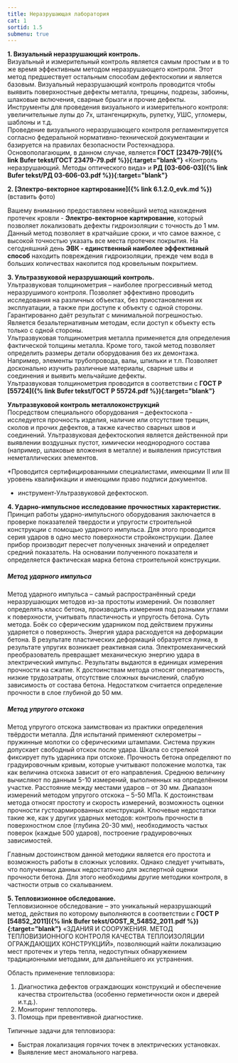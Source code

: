 ```yaml
---
title: Неразрушающая лаборатория
cat: 1
sortid: 1.5
submenu: true
---
```


**1. Визуальный неразрушающий контроль.**   
   Визуальный и измерительный контроль является самым простым и в то же время эффективным методом неразрушающего контроля. Этот метод предшествует остальным способам дефектоскопии и является базовым.
   Визуальный неразрушающий контроль проводится чтобы выявить поверхностные дефекты металла, трещины, подрезы, забоины, шлаковые включения, сварные брызги и прочие дефекты.    
   Инструменты для проведения визуального и измерительного контроля: увеличительные лупы до 7х, штангенциркуль, рулетку, УШС, угломеры, шаблоны и т.д.   
   Проведение визуального неразрушающего контроля регламентируется согласно федеральной нормативно-технической документации и базируется на правилах безопасности Ростехнадзора. Основополагающим, в данном случае, является **ГОСТ** __[23479-79]({% link Bufer tekst/ГОСТ 23479-79.pdf %}){:target="blank"}__  «Контроль неразрушающий. Методы оптического вида» и **РД** __[03-606-03]({% link Bufer tekst/РД 03-606-03.pdf %}){:target="blank"}__ 

__2. [Электро-векторное картирование]({% link 6.1.2.0_evk.md %})__    
(вставить фото)

  Вашему вниманию предоставляем новейший метод нахождения протечек кровли - **Электро-векторное картирование**, который позволяет локализовать дефекты гидроизоляции с точность до 1 мм.
    Данный метод позволяет в кратчайшие сроки, и что самое важное, с высокой точностью указать все места протечек покрытия. 
    На сегодняшний день **ЭВК - единственный наиболее эффективный способ** находить повреждения гидроизоляции, прежде чем вода в больших количествах накопится под кровельным покрытием.

**3. Ультразвуковой неразрушающий контроль.**   
    Ультразвуковая толщинометрия – наиболее прогрессивный метод неразрушимого контроля. Позволяет эффективно проводить исследования на различных объектах, без приостановления их эксплуатации, а также при доступе к объекту с одной стороны. Гарантированно даёт результат с минимальной погрешностью. Является безальтернативным методам, если доступ к объекту есть только с одной стороны.   
    Ультразвуковая толщинометрия металла применяется для определения фактической толщины металла. Кроме того, такой метод позволяет определить размеры детали оборудования без их демонтажа. Например, элементы трубопровода, валы, шпильки и т.п. Позволяет досконально изучить различные материалы, сварные швы и соединения и выявить мельчайшие дефекты.    
    Ультразвуковая толщинометрия проводится в соответствии с **ГОСТ Р** __[55724]({% link Bufer tekst/ГОСТ Р 55724.pdf %}){:target="blank"}__    

   **Ультразвуковой контроль металлоконструкций**   
    Посредством специального оборудования – дефектоскопа - исследуется прочность изделия, наличие или отсутствие трещин, сколов и прочих дефектов, а также качество сварных швов и соединений. Ультразвуковая дефектоскопия является действенной при выявлении воздушных пустот, химически неоднородного состава (например, шлаковые вложения в металле) и выявления присутствия неметаллических элементов.

   *Проводится сертифицированными специалистами, имеющими II или III уровень квалификации и имеющими право подписи документов.
  -  инструмент-Ультразвуковой дефектоскоп. 
  
**4. Ударно-импульсное исследование прочностных характеристик.**      
   Принцип работы ударно-импульсного оборудования заключается в проверке показателей твердости и упругости строительной конструкции с помощью ударного импульса. Для этого проводится серия ударов  в одно место поверхности стройконструкции. Далее прибор производит пересчет полученных значений и определяет средний показатель. На основании полученного показателя и определяется фактическая марка бетона строительной конструкции.

##### Метод ударного импульса
Метод ударного импульса – самый распространённый среди неразрушающих методов из-за простоты измерений. Он позволяет определять класс бетона, производить измерения под разными углами к поверхности, учитывать пластичность и упругость бетона.
Суть метода. Боёк со сферическим ударником под действием пружины ударяется о поверхность. Энергия удара расходуется на деформации бетона. В результате пластических деформаций образуется лунка, в результате упругих возникает реактивная сила. Электромеханический преобразователь превращает механическую энергию удара в электрический импульс. Результаты выдаются в единицах измерения прочности на сжатие.
К достоинствам метода относят оперативность, низкие трудозатраты, отсутствие сложных вычислений, слабую зависимость от состава бетона. Недостатком считается определение прочности в слое глубиной до 50 мм.
##### Метод упругого отскока
Метод упругого отскока заимствован из практики определения твёрдости металла. Для испытаний применяют склерометры – пружинные молотки со сферическими штампами. Система пружин допускает свободный отскок после удара. Шкала со стрелкой фиксирует путь ударника при отскоке. Прочность бетона определяют по градуировочным кривым, которые учитывают положение молотка, так как величина отскока зависит от его направления. Среднюю величину вычисляют по данным 5-10 измерений, выполненных на определённом участке. Расстояние между местами ударов – от 30 мм.
Диапазон измерений методом упругого отскока – 5-50 МПа. К достоинствам метода относят простоту и скорость измерений, возможность оценки прочности густоармированных конструкций. Ключевые недостатки такие же, как у других ударных методов: контроль прочности в поверхностном слое (глубина 20-30 мм), необходимость частых поверок (каждые 500 ударов), построение градуировочных зависимостей.

   Главным достоинством данной методики является его простота и возможность работы в сложных условиях. Однако следует учитывать, что полученных данных недостаточно для экспертной оценки прочности бетона.  Для этого необходимы другие методики контроля, в частности отрыв со скалыванием.

**5. Тепловизионное обследование.**   
Тепловизионное обследование – это уникальный неразрушающий метод, действия по которому выполняются в соответствии с **ГОСТ Р** __[54852_2011]({% link Bufer tekst/GOST_R_54852_2011.pdf %}){:target="blank"}__ «ЗДАНИЯ И СООРУЖЕНИЯ. МЕТОД ТЕПЛОВИЗИОННОГО КОНТРОЛЯ КАЧЕСТВА ТЕПЛОИЗОЛЯЦИИ ОГРАЖДАЮЩИХ КОНСТРУКЦИЙ», позволяющий найти локализацию мест протечек и утерь тепла, недоступных обнаружением традиционными методами, для дальнейшего их устранения.

 Область применение тепловизора:  
  1) Диагностика дефектов ограждающих конструкций и обеспечение качества строительства (особенно герметичности окон и дверей и.т.д.).  
  2) Мониторинг теплопотерь.      
  3) Помощь при превентивной диагностике.   

  Типичные задачи для тепловизора:
  - Быстрая локализация горячих точек в электрических установках.
  - Выявление мест аномального нагрева.  

